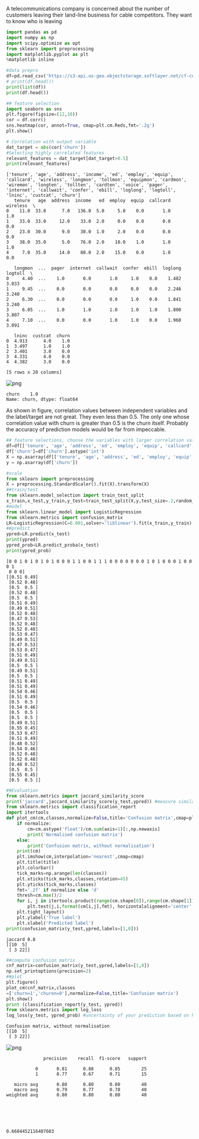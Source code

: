
A telecommunications company is concerned about the number of customers leaving their land-line business for cable competitors. They want to know who is leaving


```python
import pandas as pd
import numpy as np
import scipy.optimize as opt
from sklearn import preprocessing
import matplotlib.pyplot as plt
%matplotlib inline
```


```python
#data prepro
df=pd.read_csv('https://s3-api.us-geo.objectstorage.softlayer.net/cf-courses-data/CognitiveClass/ML0101ENv3/labs/ChurnData.csv')
# print(df.head())
print(list(df))
print(df.head())

## feature selection
import seaborn as sns
plt.figure(figsize=(12,10))
cor = df.corr()
sns.heatmap(cor, annot=True, cmap=plt.cm.Reds,fmt='.2g')
plt.show()

# Correlation with output variable
dat_target = abs(cor['churn'])
#Selecting highly correlated features
relevant_features = dat_target[dat_target>0.5]
print(relevant_features)
```

    ['tenure', 'age', 'address', 'income', 'ed', 'employ', 'equip', 'callcard', 'wireless', 'longmon', 'tollmon', 'equipmon', 'cardmon', 'wiremon', 'longten', 'tollten', 'cardten', 'voice', 'pager', 'internet', 'callwait', 'confer', 'ebill', 'loglong', 'logtoll', 'lninc', 'custcat', 'churn']
       tenure   age  address  income   ed  employ  equip  callcard  wireless  \
    0    11.0  33.0      7.0   136.0  5.0     5.0    0.0       1.0       1.0   
    1    33.0  33.0     12.0    33.0  2.0     0.0    0.0       0.0       0.0   
    2    23.0  30.0      9.0    30.0  1.0     2.0    0.0       0.0       0.0   
    3    38.0  35.0      5.0    76.0  2.0    10.0    1.0       1.0       1.0   
    4     7.0  35.0     14.0    80.0  2.0    15.0    0.0       1.0       0.0   
    
       longmon  ...  pager  internet  callwait  confer  ebill  loglong  logtoll  \
    0     4.40  ...    1.0       0.0       1.0     1.0    0.0    1.482    3.033   
    1     9.45  ...    0.0       0.0       0.0     0.0    0.0    2.246    3.240   
    2     6.30  ...    0.0       0.0       0.0     1.0    0.0    1.841    3.240   
    3     6.05  ...    1.0       1.0       1.0     1.0    1.0    1.800    3.807   
    4     7.10  ...    0.0       0.0       1.0     1.0    0.0    1.960    3.091   
    
       lninc  custcat  churn  
    0  4.913      4.0    1.0  
    1  3.497      1.0    1.0  
    2  3.401      3.0    0.0  
    3  4.331      4.0    0.0  
    4  4.382      3.0    0.0  
    
    [5 rows x 28 columns]



![png](output_2_1.png)


    churn    1.0
    Name: churn, dtype: float64


As shown in figure, correlation values between independent variables and the label/target are not great. They even less than 0.5. The only one whose correlation value with churn is greater than 0.5 is the churn itself.  Probably the accuracy of prediction models would be far from impeccable.


```python
## feature selections, choose the variables with larger correlation value
df=df[['tenure', 'age', 'address', 'ed', 'employ', 'equip', 'callcard', 'wireless','longmon', 'churn']]
df['churn']=df['churn'].astype('int')
X = np.asarray(df[['tenure', 'age', 'address', 'ed', 'employ', 'equip','callcard','longmon']])
y = np.asarray(df['churn'])
```


```python
#scale
from sklearn import preprocessing
X = preprocessing.StandardScaler().fit(X).transform(X)
##train/test
from sklearn.model_selection import train_test_split
x_train,x_test,y_train,y_test=train_test_split(X,y,test_size=.2,random_state=4)
#model
from sklearn.linear_model import LogisticRegression
from sklearn.metrics import confusion_matrix
LR=LogisticRegression(C=0.001,solver='liblinear').fit(x_train,y_train)
##predict
ypred=LR.predict(x_test)
print(ypred)
ypred_prob=LR.predict_proba(x_test)
print(ypred_prob)
```

    [0 0 1 0 1 0 1 0 1 0 0 0 1 1 0 0 1 1 1 0 0 0 0 0 0 0 1 0 1 0 0 0 1 0 0 0 1
     0 0 0]
    [[0.51 0.49]
     [0.52 0.48]
     [0.5  0.5 ]
     [0.52 0.48]
     [0.5  0.5 ]
     [0.51 0.49]
     [0.49 0.51]
     [0.52 0.48]
     [0.47 0.53]
     [0.52 0.48]
     [0.52 0.48]
     [0.53 0.47]
     [0.49 0.51]
     [0.47 0.53]
     [0.53 0.47]
     [0.51 0.49]
     [0.49 0.51]
     [0.5  0.5 ]
     [0.49 0.51]
     [0.5  0.5 ]
     [0.51 0.49]
     [0.51 0.49]
     [0.54 0.46]
     [0.51 0.49]
     [0.5  0.5 ]
     [0.54 0.46]
     [0.5  0.5 ]
     [0.5  0.5 ]
     [0.49 0.51]
     [0.55 0.45]
     [0.53 0.47]
     [0.51 0.49]
     [0.48 0.52]
     [0.54 0.46]
     [0.52 0.48]
     [0.52 0.48]
     [0.48 0.52]
     [0.5  0.5 ]
     [0.55 0.45]
     [0.5  0.5 ]]



```python
##Evaluation
from sklearn.metrics import jaccard_similarity_score
print('jaccard',jaccard_similarity_score(y_test,ypred)) #measure similarity of y_pred and y_test
from sklearn.metrics import classification_report
import itertools
def plot_cm(cm,classes,normalize=False,title='Confusion matrix',cmap=plt.cm.Blues):
    if normalize:
        cm=cm.astype('float')/cm.sum(axis=1)[:,np.newaxis]
        print('Normalised confusion matrix')
    else:
        print('Confusion matrix, without normalisation')
    print(cm)
    plt.imshow(cm,interpolation='nearest',cmap=cmap)
    plt.title(title)
    plt.colorbar()
    tick_marks=np.arange(len(classes))
    plt.xticks(tick_marks,classes,rotation=45)
    plt.yticks(tick_marks,classes)
    fmt='.2f' if normalize else 'd'
    thresh=cm.max()/2
    for i, j in itertools.product(range(cm.shape[0]),range(cm.shape[1])):
        plt.text(j,i,format(cm[i,j],fmt), horizontalalignment='center',color='white' if cm[i,j]>thresh else 'black')
    plt.tight_layout()
    plt.ylabel('True label')
    plt.xlabel('Predicted label')
print(confusion_matrix(y_test,ypred,labels=[1,0]))
```

    jaccard 0.8
    [[10  5]
     [ 3 22]]



```python
##compute confusion matrix
cnf_matrix=confusion_matrix(y_test,ypred,labels=[1,0])
np.set_printoptions(precision=2)
##plot
plt.figure()
plot_cm(cnf_matrix,classes
=['churn=1','churen=0'],normalize=False,title='Confusion matrix')
plt.show()
print (classification_report(y_test, ypred))
from sklearn.metrics import log_loss
log_loss(y_test, ypred_prob) #uncertainty of your prediction based on how much it varies from the actual label.
```

    Confusion matrix, without normalisation
    [[10  5]
     [ 3 22]]



![png](output_7_1.png)


                  precision    recall  f1-score   support
    
               0       0.81      0.88      0.85        25
               1       0.77      0.67      0.71        15
    
       micro avg       0.80      0.80      0.80        40
       macro avg       0.79      0.77      0.78        40
    weighted avg       0.80      0.80      0.80        40
    





    0.6684452116407603


